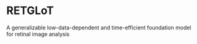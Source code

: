 # RETGLoT
A generalizable low-data-dependent and time-efficient foundation model for retinal image analysis
